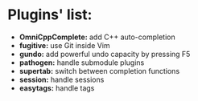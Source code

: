 Plugins' list:
==============

 - **OmniCppComplete:**  add C++ auto-completion
 - **fugitive:**         use Git inside Vim
 - **gundo:**            add powerful undo capacity by pressing F5
 - **pathogen:**         handle submodule plugins
 - **supertab:**         switch between completion functions
 - **session:**          handle sessions
 - **easytags:**         handle tags

